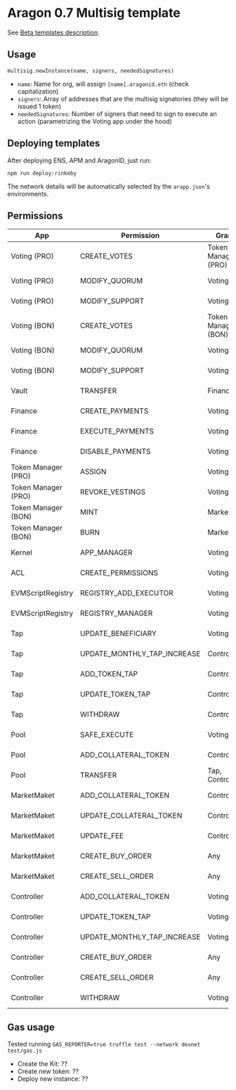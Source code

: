 # Aragon 0.7 Multisig template

See [Beta templates description](https://github.com/aragon/dao-kits/blob/master/kits/beta-base/readme.md).

## Usage

```
multisig.newInstance(name, signers, neededSignatures)
```

- `name`: Name for org, will assign `[name].aragonid.eth` (check capitalization)
- `signers`: Array of addresses that are the multisig signatories
  (they will be issued 1 token)
- `neededSignatures`: Number of signers that need to sign to execute an action
  (parametrizing the Voting app under the hood)

## Deploying templates

After deploying ENS, APM and AragonID, just run:

```
npm run deploy:rinkeby
```

The network details will be automatically selected by the `arapp.json`'s environments.

## Permissions

| App                 | Permission                  | Grantee             | Manager      |
| ------------------- | --------------------------- | ------------------- | ------------ |
| Voting (PRO)        | CREATE_VOTES                | Token Manager (PRO) | Voting (PRO) |
| Voting (PRO)        | MODIFY_QUORUM               | Voting (PRO)        | Voting (PRO) |
| Voting (PRO)        | MODIFY_SUPPORT              | Voting (PRO)        | Voting (PRO) |
| Voting (BON)        | CREATE_VOTES                | Token Manager (BON) | Voting (BON) |
| Voting (BON)        | MODIFY_QUORUM               | Voting (BON)        | Voting (BON) |
| Voting (BON)        | MODIFY_SUPPORT              | Voting (BON)        | Voting (BON) |
| Vault               | TRANSFER                    | Finance             | Voting (PRO) |
| Finance             | CREATE_PAYMENTS             | Voting (PRO)        | Voting (PRO) |
| Finance             | EXECUTE_PAYMENTS            | Voting (PRO)        | Voting (PRO) |
| Finance             | DISABLE_PAYMENTS            | Voting (PRO)        | Voting (PRO) |
| Token Manager (PRO) | ASSIGN                      | Voting (PRO)        | Voting (PRO) |
| Token Manager (PRO) | REVOKE_VESTINGS             | Voting (PRO)        | Voting (PRO) |
| Token Manager (BON) | MINT                        | MarketMaker         | Voting (BON) |
| Token Manager (BON) | BURN                        | MarketMaker         | Voting (BON) |
| Kernel              | APP_MANAGER                 | Voting (PRO)        | Voting (PRO) |
| ACL                 | CREATE_PERMISSIONS          | Voting (PRO)        | Voting (PRO) |
| EVMScriptRegistry   | REGISTRY_ADD_EXECUTOR       | Voting (PRO)        | Voting (PRO) |
| EVMScriptRegistry   | REGISTRY_MANAGER            | Voting (PRO)        | Voting (PRO) |
| Tap                 | UPDATE_BENEFICIARY          | Voting (PRO)        | Voting (PRO) |
| Tap                 | UPDATE_MONTHLY_TAP_INCREASE | Controller          | Voting (BON) |
| Tap                 | ADD_TOKEN_TAP               | Controller          | Voting (BON) |
| Tap                 | UPDATE_TOKEN_TAP            | Controller          | Voting (BON) |
| Tap                 | WITHDRAW                    | Controller          | Voting (BON) |
| Pool                | SAFE_EXECUTE                | Voting (BON)        | Voting (BON) |
| Pool                | ADD_COLLATERAL_TOKEN        | Controller          | Voting (BON) |
| Pool                | TRANSFER                    | Tap, Controller     | Voting (BON) |
| MarketMaket         | ADD_COLLATERAL_TOKEN        | Controller          | Voting (BON) |
| MarketMaket         | UPDATE_COLLATERAL_TOKEN     | Controller          | Voting (BON) |
| MarketMaket         | UPDATE_FEE                  | Controller          | Voting (BON) |
| MarketMaket         | CREATE_BUY_ORDER            | Any                 | Voting (BON) |
| MarketMaket         | CREATE_SELL_ORDER           | Any                 | Voting (BON) |
| Controller          | ADD_COLLATERAL_TOKEN        | Voting (BON)        | Voting (BON) |
| Controller          | UPDATE_TOKEN_TAP            | Voting (BON)        | Voting (BON) |
| Controller          | UPDATE_MONTHLY_TAP_INCREASE | Voting (BON)        | Voting (BON) |
| Controller          | CREATE_BUY_ORDER            | Any                 | Voting (BON) |
| Controller          | CREATE_SELL_ORDER           | Any                 | Voting (BON) |
| Controller          | WITHDRAW                    | Voting (PRO)        | Voting (PRO) |

## Gas usage

Tested running `GAS_REPORTER=true truffle test --network devnet test/gas.js`

- Create the Kit: ??
- Create new token: ??
- Deploy new instance: ??
